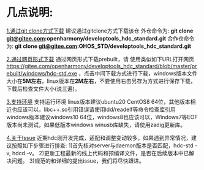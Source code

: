 # 几点说明:

[1.通过git clone方式下载](#section662115419449)
建议通过gitclone方式下载该仓
外仓命令为:
**git clone git@gitee.com:openharmony/developtools_hdc_standard.git**
合作仓命令为:
**git clone git@gitee.com:OHOS_STD/developtools_hdc_standard.git**

[2.通过网页形式下载](#section15908143623714)
通过网页形式下载prebuilt，请 使用类似如下URL打开网页  https://gitee.com/openharmony/developtools_hdc_standard/blob/master/prebuilt/windows/hdc-std.exe ，点击中间下载方式进行下载，windows版本文件大小在**5M左右**，linux版本在**2M左右**，不要使用右击另存为方式进行保存下载，下载后检查文件大小(说三遍)。

[3.支持环境](#section161941989596)
支持运行环境 linux版本建议ubuntu20 CentOS8 64位，其他版本相近也应该可以，libc++.so引用错误请使用ldd/readelf等命令检查库引用 windows版本建议windows10 64位，windows8也应该可以，Windows7等EOF版本尚未测试，如果低版本windows winusb库缺失，请使用zadig更新库。

[4.关于Issue](#section161941989596)
近期hdc刚开发完成，适配和调整变动较多，如果遇到异常情况，建议按照如下步骤进行排查:
1)首先核对server与daemon版本是否匹配，hdc-std -v, hdcd -v。
2)更新工程最新的线上代码和预编译文件，是否在后续版本中已解决问题。
3)规范的和详细的提出issue，我们将尽快跟进。
